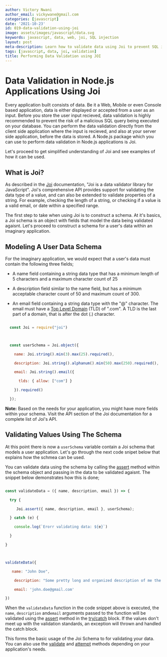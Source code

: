 ```yaml
---
author: Victory Nwani
author_email: vickywane@gmail.com
categories: [javascript]
date: '2021-10-23'
id: 019-data-validation-using-joi
image: assets/images/javascript/data.svg
keywords: javascript, data, web, joi, SQL injection
layout: post
meta-description: Learn how to validate data using Joi to prevent SQL injection attacks.
tags: [javascript, data, joi, validation]
title: Performing Data Validation using JOI
---
```




# Data Validation in Node.js Applications Using Joi

 

 Every application built consists of data. Be it a Web, Mobile or even Console based application, data is either displayed or accepted from a user as an input. Before you store the user input recieved, data validation is highly recommended to prevent the risk of a malicious SQL query being executed on your database. You can perform the data validation directly from the client side application where the input is recieved, and also at your server side application, before the data is stored. A Node.js package which you can use to perform data validation in Node.js applications is Joi. 



 Let's proceed to get simplified understanding of Joi and see examples of how it can be used. 



## What is Joi? 

  

  As described in the [Joi](https://joi.dev/) documentation, "Joi is a data validator library for JavaScript". Joi's comprehensive API provides support for validating the data type of a value, and can also be extended to validate properties of a string. For example, checking the length of a string, or checking if a value is a valid email, or date within a specified range.



  The first step to take when using Joi is to construct a schema. At it's basics, a Joi schema is an object with fields that model the data being validated agaisnt. Let's proceed to construct a schema for a user's data within an imaginary application. 



## Modeling A User Data Schema

 For the imaginary application, we would expect that a user's data must contain the following three fields;



 - A name field containing a string data type that has a minimum length of 5 characters and a maximum character count of 25 

 - A description field similar to the name field, but has a minimum acceptable character count of 50 and maximum count of 300. 

 - An email field containing a string data type with the "@" character. The email must have a [Top Level Domain](http://data.iana.org/TLD/tlds-alpha-by-domain.txt) (TLD) of ".com". A TLD is the last part of a domain, that is after the dot (.) character. 



```JavaScript

  const Joi = require("joi")



  const userSchema = Joi.object({

    name: Joi.string().min(3).max(25).required(),

    description: Joi.string().alphanum().min(50).max(250).required(),

    email: Joi.string().email({

      tlds: { allow: ["com"] }

    }).required()

  });

```



**Note:** Based on the needs for your application, you might have more fields within your schema. Visit the API section of the Joi documentation for a complete list of Joi's API.



## Validating Values Using The Schema 



At this point there is now a `userSchema` variable contain a Joi schema that models a user application. Let's go through the next code snipet below that explains how the schmea can be used.



You can validate data using the schema by calling the [assert](https://joi.dev/api/?v=17.4.2#assertvalue-schema-message-options) method within the schema object and passing in the data to be validated agaisnt. The snippet below demonstrates how this is done; 



```JavaScript

const validateData = ({ name, description, email }) => {

  try {

     Joi.assert({ name, description, email }, userSchema);

  } catch (e) {

    console.log(`Erorr validating data: ${e}`)

  }

}



validateData({

   name: "John Doe",

    description: "Some pretty long and organized description of me the author",

    email: 'john.doe@gmail.com'

})

```



When the `validateData` function in the code snippet above is executed, the `name`, `description` and`email` arguments passed to the function will be validated using the [assert](https://joi.dev/api/?v=17.4.2#anyvalidatevalue-options) method in the [try/catch](https://developer.mozilla.org/en-US/docs/Web/JavaScript/Reference/Statements/try...catch) block. If the values don't meet up with the validation standards, an exception will thrown and handled the catch block.





This forms the basic usage of the Joi Schema to for validating your data. You can also use the [validate](https://joi.dev/api/?v=17.4.2#anyvalidatevalue-options) and [attempt](https://joi.dev/api/?v=17.4.2#attemptvalue-schema-message-options) methods depending on your application's needs.